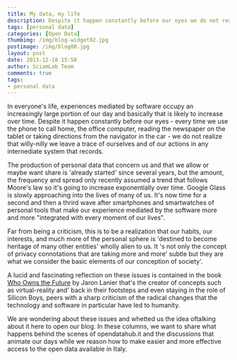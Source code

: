 ```yaml
---
title: My data, my life
description: Despite it happen constantly before our eyes we do not realize that willy-nilly we leave a trace of ourselves in any system that records.
tags: [personal data]
categories: [Open Data]
thumbimg: /img/blog-widget02.jpg
postimage: /img/blog00.jpg
layout: post
date: 2013-12-18 15:50
author: SciamLab Team
comments: true
tags:
- personal data
---
```


In everyone's life, experiences mediated by software occupy
an increasingly large portion of our day and basically that
is likely to increase over time. Despite it happen constantly
before our eyes - every time we use the phone to call home, 
the office computer, reading the newspaper on the tablet or
taking directions from the navigator in the car - we do not
realize that willy-nilly we leave a trace of ourselves and of
our actions in any internediate system that records.
 
The production of personal data that concern us and that we
allow or maybe want share is 'already started' since
several years, but the amount, the frequency and spread
only recently assumed a trend that follows Moore's law so it's going
to increase exponentially over time. Google Glass is slowly approaching
into the lives of many of us. It's now time for a second and then a thrird
wave after smartphones and smartwatches of personal tools that make
our experience mediated by the software more and more "integrated
with every moment of our lives".

Far from being a criticism, this is to be a realization that our habits,
our interests, and much more of the personal sphere is 'destined to become
heritage of many other entities' wholly alien to us. It 's not
only the concept of privacy connotations that are taking more
and more' subtle but they are what we consider the basic elements
of our conception of society'.

A lucid and fascinating reflection on these issues is contained 
in the book [Who Owns the Future](http://www.jaronlanier.com/futurewebresources.html)
by Jaron Lanier that's the creator of 
concepts such as virtual-reality and' back in their footsteps and even 
staying in the role of Silicon Boys, peers with a sharp criticism of 
the radical changes that the technology and software in particular 
have led to humanity.

We are wondering about these issues and whetted us the idea of 
​​talking about it here to open our blog. In these columns, we want 
to share what happens behind the scenes of opendatahub.it and the
discussions that animate our days while we reason how to make easier 
and more effective access to the open data available in Italy.

